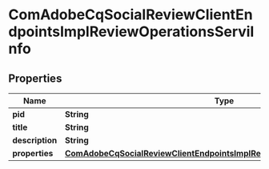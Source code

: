
# ComAdobeCqSocialReviewClientEndpointsImplReviewOperationsServiInfo

## Properties
Name | Type | Description | Notes
------------ | ------------- | ------------- | -------------
**pid** | **String** |  |  [optional]
**title** | **String** |  |  [optional]
**description** | **String** |  |  [optional]
**properties** | [**ComAdobeCqSocialReviewClientEndpointsImplReviewOperationsServiProperties**](ComAdobeCqSocialReviewClientEndpointsImplReviewOperationsServiProperties.md) |  |  [optional]



